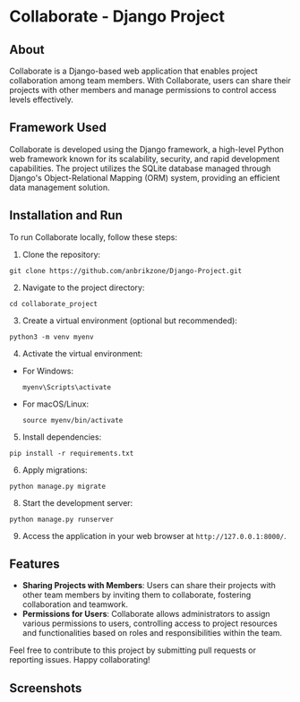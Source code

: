 # Collaborate - Django Project

## About
Collaborate is a Django-based web application that enables project collaboration among team members. With Collaborate, users can share their projects with other members and manage permissions to control access levels effectively. 

## Framework Used
Collaborate is developed using the Django framework, a high-level Python web framework known for its scalability, security, and rapid development capabilities. The project utilizes the SQLite database managed through Django's Object-Relational Mapping (ORM) system, providing an efficient data management solution.

## Installation and Run
To run Collaborate locally, follow these steps:

1. Clone the repository:
```
git clone https://github.com/anbrikzone/Django-Project.git
```


2. Navigate to the project directory:
```
cd collaborate_project
```


3. Create a virtual environment (optional but recommended):
```
python3 -m venv myenv
```

4. Activate the virtual environment:
- For Windows:
  ```
  myenv\Scripts\activate
  ```
- For macOS/Linux:
  ```
  source myenv/bin/activate
  ```

5. Install dependencies:
```
pip install -r requirements.txt
```

6. Apply migrations:
```
python manage.py migrate
```

8. Start the development server:
```
python manage.py runserver
```


9. Access the application in your web browser at `http://127.0.0.1:8000/`.


## Features
- **Sharing Projects with Members**: Users can share their projects with other team members by inviting them to collaborate, fostering collaboration and teamwork.
- **Permissions for Users**: Collaborate allows administrators to assign various permissions to users, controlling access to project resources and functionalities based on roles and responsibilities within the team.

Feel free to contribute to this project by submitting pull requests or reporting issues. Happy collaborating!


## Screenshots
